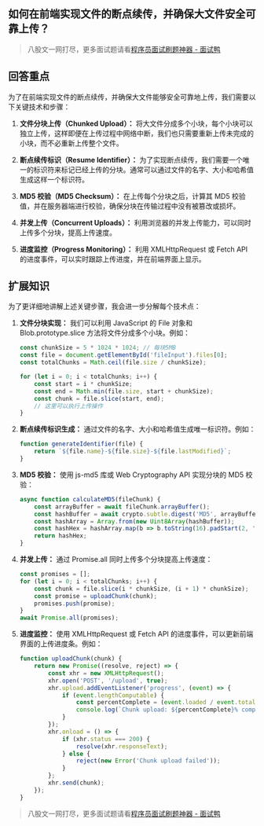 ## 如何在前端实现文件的断点续传，并确保大文件安全可靠上传？
> 八股文一网打尽，更多面试题请看[程序员面试刷题神器 - 面试鸭](https://www.mianshiya.com/)

## 回答重点
为了在前端实现文件的断点续传，并确保大文件能够安全可靠地上传，我们需要以下关键技术和步骤：

1) **文件分块上传（Chunked Upload）：** 将大文件分成多个小块，每个小块可以独立上传，这样即便在上传过程中网络中断，我们也只需要重新上传未完成的小块，而不必重新上传整个文件。

2) **断点续传标识（Resume Identifier）：** 为了实现断点续传，我们需要一个唯一的标识符来标记已经上传的分块。通常可以通过文件的名字、大小和哈希值生成这样一个标识符。

3) **MD5 校验（MD5 Checksum）：** 在上传每个分块之后，计算其 MD5 校验值，并在服务器端进行校验，确保分块在传输过程中没有被篡改或损坏。

4) **并发上传（Concurrent Uploads）：** 利用浏览器的并发上传能力，可以同时上传多个分块，提高上传速度。

5) **进度监控（Progress Monitoring）：** 利用 XMLHttpRequest 或 Fetch API 的进度事件，可以实时跟踪上传进度，并在前端界面上显示。

## 扩展知识
为了更详细地讲解上述关键步骤，我会进一步分解每个技术点：

1) **文件分块实现：**
   我们可以利用 JavaScript 的 File 对象和 Blob.prototype.slice 方法将文件分成多个小块。例如：
   ```javascript
   const chunkSize = 5 * 1024 * 1024; // 每块5MB
   const file = document.getElementById('fileInput').files[0];
   const totalChunks = Math.ceil(file.size / chunkSize);

   for (let i = 0; i < totalChunks; i++) {
       const start = i * chunkSize;
       const end = Math.min(file.size, start + chunkSize);
       const chunk = file.slice(start, end);
       // 这里可以执行上传操作
   }
   ```

2) **断点续传标识生成：**
   通过文件的名字、大小和哈希值生成唯一标识符。例如：
   ```javascript
   function generateIdentifier(file) {
       return `${file.name}-${file.size}-${file.lastModified}`;
   }
   ```

3) **MD5 校验：**
   使用 js-md5 库或 Web Cryptography API 实现分块的 MD5 校验：
   ```javascript
   async function calculateMD5(fileChunk) {
       const arrayBuffer = await fileChunk.arrayBuffer();
       const hashBuffer = await crypto.subtle.digest('MD5', arrayBuffer);
       const hashArray = Array.from(new Uint8Array(hashBuffer));
       const hashHex = hashArray.map(b => b.toString(16).padStart(2, '0')).join('');
       return hashHex;
   }
   ```

4) **并发上传：**
   通过 Promise.all 同时上传多个分块提高上传速度：
   ```javascript
   const promises = [];
   for (let i = 0; i < totalChunks; i++) {
       const chunk = file.slice(i * chunkSize, (i + 1) * chunkSize);
       const promise = uploadChunk(chunk);
       promises.push(promise);
   }
   await Promise.all(promises);
   ```

5) **进度监控：**
   使用 XMLHttpRequest 或 Fetch API 的进度事件，可以更新前端界面的上传进度条。例如：
   ```javascript
   function uploadChunk(chunk) {
       return new Promise((resolve, reject) => {
           const xhr = new XMLHttpRequest();
           xhr.open('POST', '/upload', true);
           xhr.upload.addEventListener('progress', (event) => {
               if (event.lengthComputable) {
                   const percentComplete = (event.loaded / event.total) * 100;
                   console.log(`Chunk upload: ${percentComplete}% complete`);
               }
           });
           xhr.onload = () => {
               if (xhr.status === 200) {
                   resolve(xhr.responseText);
               } else {
                   reject(new Error('Chunk upload failed'));
               }
           };
           xhr.send(chunk);
       });
   }
   ```



> 八股文一网打尽，更多面试题请看[程序员面试刷题神器 - 面试鸭](https://www.mianshiya.com/)